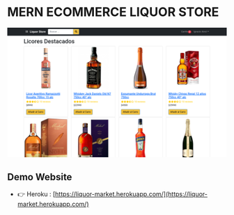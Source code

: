 # MERN ECOMMERCE LIQUOR STORE

![Liquor Store](/frontend/public/images/liquor_store.png)

## Demo Website

- 👉 Heroku : [https://liquor-market.herokuapp.com/](https://liquor-market.herokuapp.com/)

